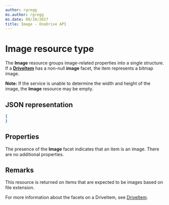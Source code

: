 ```yaml
---
author: rgregg
ms.author: rgregg
ms.date: 09/10/2017
title: Image - OneDrive API
---
```

# Image resource type

The **Image** resource groups image-related properties into a single structure.
If a [**DriveItem**](driveitem.md) has a non-null **image** facet, the item represents a bitmap image.

**Note:** If the service is unable to determine the width and height of the image, the **Image** resource may be empty.

## JSON representation

<!-- { "blockType": "resource", "@odata.type": "oneDrive.image" } -->
```json
{
}
```

## Properties

The presence of the **Image** facet indicates that an item is an image.
There are no additional properties.

## Remarks

This resource is returned on items that are expected to be images based on file extension.

For more information about the facets on a DriveItem, see [DriveItem](driveitem.md).


<!-- {
  "type": "#page.annotation",
  "description": "The image facet describes properties of an image like width and height",
  "keywords": "image,width,height,item,facet",
  "section": "documentation",
  "tocPath": "Facets/Image"
} -->
